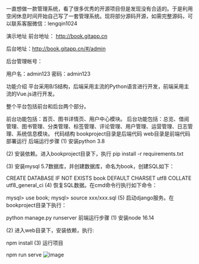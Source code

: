 一直想做一款管理系统，看了很多优秀的开源项目但是发现没有合适的。于是利用空闲休息时间开始自己写了一套管理系统。现将部分源码开源，如需完整源码，可以联系客服微信：lengqin1024

演示地址
前台地址： http://book.gitapp.cn

后台地址：http://book.gitapp.cn/#/admin

后台管理帐号：

用户名：admin123 密码：admin123

功能介绍
平台采用B/S结构，后端采用主流的Python语言进行开发，前端采用主流的Vue.js进行开发。

整个平台包括前台和后台两个部分。

前台功能包括：首页、图书详情页、用户中心模块。
后台功能包括：总览、借阅管理、图书管理、分类管理、标签管理、评论管理、用户管理、运营管理、日志管理、系统信息模块。
代码结构
bookproject目录是后端代码
web目录是前端代码
部署运行
后端运行步骤
(1) 安装python 3.8

(2) 安装依赖。进入bookproject目录下，执行 pip install -r requirements.txt

(3) 安装mysql 5.7数据库，并创建数据库，命名为book，创建SQL如下：

CREATE DATABASE IF NOT EXISTS book DEFAULT CHARSET utf8 COLLATE utf8_general_ci
(4) 恢复SQL数据。在cmd命令行执行如下命令：

mysql> use book;
mysql> source xxx/xxx.sql
(5) 启动django服务。在bookproject目录下执行：

python manage.py runserver
前端运行步骤
(1) 安装node 16.14

(2) 进入web目录下，安装依赖，执行:

npm install 
(3) 运行项目

npm run serve
![image](https://github.com/Dream935/bishe/assets/83900691/26867d68-fc26-439b-8d53-3b6e5df774eb)
